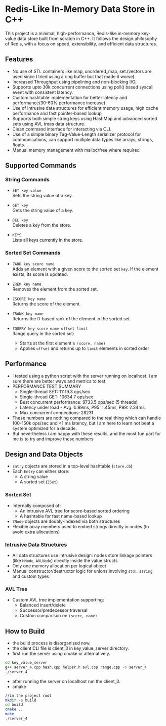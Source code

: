 # Redis-Like In-Memory Data Store in C++

This project is a minimal, high-performance, Redis-like in-memory key-value data store built from scratch in C++. It follows the design philosophy of Redis, with a focus on speed, extensibility, and efficient data structures.

## Features

- No use of STL containers like map, unordered_map, set.(vectors are used since I tried using a ring buffer but that made it worse)
- Increased Throughput using pipelining and non-blocking I/O.
- Supports upto 30k concurrent connections using poll() based syscall event with consistent latency.
- Custom hashtable implementation for better latency and performance(30-60% performance increase)
- Use of Intrusive data structures for efficient memory usage, high cache performance and fast pointer-based lookup
- Supports both simple string keys using HashMap and advanced sorted sets using AVL trees data structure.
- Clean command interface for interacting via CLI.
- Use of a simple binary Tag-Value-Length serializer protocol for communications, can support multiple data types like arrays, strings, floats.
- Manual memory management with malloc/free where required

## Supported Commands

### String Commands

- `SET key value`  
  Sets the string value of a key.

- `GET key`  
  Gets the string value of a key.

- `DEL key`  
  Deletes a key from the store.

- `KEYS`  
  Lists all keys currently in the store.

### Sorted Set Commands

- `ZADD key score name`  
  Adds an element with a given score to the sorted set `key`. If the element exists, its score is updated.

- `ZREM key name`  
  Removes the element from the sorted set.

- `ZSCORE key name`  
  Returns the score of the element.

- `ZRANK key name`  
  Returns the 0-based rank of the element in the sorted set.

- `ZQUERY key score name offset limit`  
  Range query in the sorted set:
  - Starts at the first element ≥ `(score, name)`
  - Applies `offset` and returns up to `limit` elements in sorted order

## Performance
- I tested using a python script with the server running on localhost. I am sure there are better ways and metrics to test.
- PERFORMANCE TEST SUMMARY
  - Single-thread SET: 11119.3 ops/sec
  - Single-thread GET: 10634.7 ops/sec
  - Best concurrent performance: 9733.5 ops/sec (5 threads)
  - Latency under load - Avg: 0.99ms, P95: 1.45ms, P99: 2.34ms
  - Max concurrent connections: 28231
- These numbers are nothing compared to the real thing which can handle 100-150k ops/sec and <1 ms latency, but I am here to learn not beat a system optimized for a decade.
- But nevertheless i am happy with these results, and the most fun part for me is to try and improve these numbers


## Design and Data Objects

- `Entry` objects are stored in a top-level hashtable (`store.db`)
- Each `Entry` can either store:
  - A string value
  - A sorted set (`ZSet`)

### Sorted Set

- Internally composed of:
  - An intrusive AVL tree for score-based sorted ordering
  - A hashtable for fast name-based lookup
- `ZNode` objects are doubly-indexed via both structures
- Flexible array members used to embed strings directly in nodes (to avoid extra allocations)

### Intrusive Data Structures

- All data structures use intrusive design: nodes store linkage pointers (like `HNode`, `AVLNode`) directly inside the value structs
- Only one memory allocation per logical object
- Manual constructor/destructor logic for unions involving `std::string` and custom types

### AVL Tree

- Custom AVL tree implementation supporting:
  - Balanced insert/delete
  - Successor/predecessor traversal
  - Custom comparison on `(score, name)`

## How to Build
- the build process is disorganized now.
- the client CLI file is client_3 in key_value_server directory.
- first run the server using cmake or alternatively.
```bash
cd key_value_server
g++ server_4.cpp hash.cpp helper.h avl.cpp range.cpp -o server_4
./server_4
```
- after running the server on localhost run the client_3.
- cmake
```bash
//in the project root
mkdir -p build
cd build
cmake ..
make
./server_4

